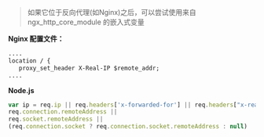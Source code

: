 > 如果它位于反向代理(如Nginx)之后，可以尝试使用来自 ngx_http_core_module 的嵌入式变量

**Nginx 配置文件：**

```txt
....
location / {
   proxy_set_header X-Real-IP $remote_addr;
....
```

**Node.js**

```js
var ip = req.ip || req.headers['x-forwarded-for'] || req.headers["x-real-ip"] ||
req.connection.remoteAddress || 
req.socket.remoteAddress ||
(req.connection.socket ? req.connection.socket.remoteAddress : null)
```